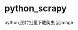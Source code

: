 # python_scrapy
python_图片批量下载爬虫
![image](https://user-images.githubusercontent.com/74316859/182618435-d9e4cca9-670f-4e20-8515-30c0b2b1e2c1.png)
